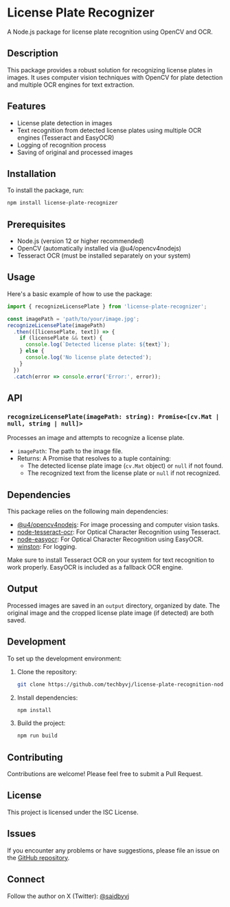 # License Plate Recognizer

A Node.js package for license plate recognition using OpenCV and OCR.

## Description

This package provides a robust solution for recognizing license plates in images. It uses computer vision techniques with OpenCV for plate detection and multiple OCR engines for text extraction.

## Features

- License plate detection in images
- Text recognition from detected license plates using multiple OCR engines (Tesseract and EasyOCR)
- Logging of recognition process
- Saving of original and processed images

## Installation

To install the package, run:

```bash
npm install license-plate-recognizer
```

## Prerequisites

- Node.js (version 12 or higher recommended)
- OpenCV (automatically installed via @u4/opencv4nodejs)
- Tesseract OCR (must be installed separately on your system)

## Usage

Here's a basic example of how to use the package:

```typescript
import { recognizeLicensePlate } from 'license-plate-recognizer';

const imagePath = 'path/to/your/image.jpg';
recognizeLicensePlate(imagePath)
  .then(([licensePlate, text]) => {
    if (licensePlate && text) {
      console.log(`Detected license plate: ${text}`);
    } else {
      console.log('No license plate detected');
    }
  })
  .catch(error => console.error('Error:', error));
```

## API

### `recognizeLicensePlate(imagePath: string): Promise<[cv.Mat | null, string | null]>`

Processes an image and attempts to recognize a license plate.

- `imagePath`: The path to the image file.
- Returns: A Promise that resolves to a tuple containing:
  - The detected license plate image (`cv.Mat` object) or `null` if not found.
  - The recognized text from the license plate or `null` if not recognized.

## Dependencies

This package relies on the following main dependencies:

- [@u4/opencv4nodejs](https://www.npmjs.com/package/@u4/opencv4nodejs): For image processing and computer vision tasks.
- [node-tesseract-ocr](https://www.npmjs.com/package/node-tesseract-ocr): For Optical Character Recognition using Tesseract.
- [node-easyocr](https://www.npmjs.com/package/node-easyocr): For Optical Character Recognition using EasyOCR.
- [winston](https://www.npmjs.com/package/winston): For logging.

Make sure to install Tesseract OCR on your system for text recognition to work properly. EasyOCR is included as a fallback OCR engine.

## Output

Processed images are saved in an `output` directory, organized by date. The original image and the cropped license plate image (if detected) are both saved.

## Development

To set up the development environment:

1. Clone the repository:
   ```bash
   git clone https://github.com/techbyvj/license-plate-recognition-nodejs.git
   ```
2. Install dependencies:
   ```bash
   npm install
   ```
3. Build the project:
   ```bash
   npm run build
   ```

## Contributing

Contributions are welcome! Please feel free to submit a Pull Request.

## License

This project is licensed under the ISC License.

## Issues

If you encounter any problems or have suggestions, please file an issue on the [GitHub repository](https://github.com/techbyvj/license-plate-recognition-nodejs/issues).

## Connect

Follow the author on X (Twitter): [@saidbyvj](https://x.com/saidbyvj)